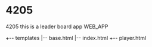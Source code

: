 # 4205
4205
this is a leader board app
WEB_APP

+-- templates
|-- base.html
|-- index.html
  +-- player.html